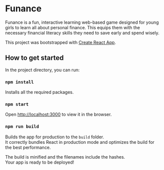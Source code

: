 # Funance

Funance is a fun, interactive learning web-based game designed for young girls to learn all about personal finance. This equips them with the necessary financial literacy skills they need to save early and spend wisely.

This project was bootstrapped with [Create React App](https://github.com/facebook/create-react-app).

## How to get started

In the project directory, you can run:

### `npm install`
Installs all the required packages.

### `npm start`
Open [http://localhost:3000](http://localhost:3000) to view it in the browser.


### `npm run build`

Builds the app for production to the `build` folder.\
It correctly bundles React in production mode and optimizes the build for the best performance.

The build is minified and the filenames include the hashes.\
Your app is ready to be deployed!
